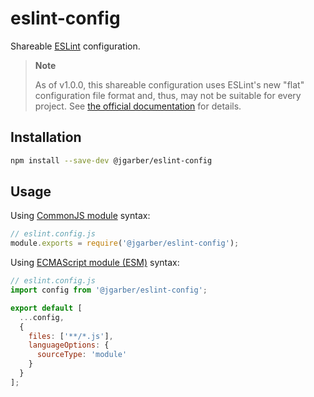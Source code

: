 # eslint-config

Shareable [ESLint](https://eslint.org) configuration.

> **Note**
>
> As of v1.0.0, this shareable configuration uses ESLint's new "flat" configuration file format and, thus, may not be suitable for every project. See [the official documentation](https://eslint.org/docs/latest/use/configure/configuration-files-new) for details.

## Installation

```sh
npm install --save-dev @jgarber/eslint-config
```

## Usage

Using [CommonJS module](https://nodejs.org/api/modules.html) syntax:

```js
// eslint.config.js
module.exports = require('@jgarber/eslint-config');
```

Using [ECMAScript module (ESM)](https://nodejs.org/api/esm.html) syntax:

```js
// eslint.config.js
import config from '@jgarber/eslint-config';

export default [
  ...config,
  {
    files: ['**/*.js'],
    languageOptions: {
      sourceType: 'module'
    }
  }
];
```
